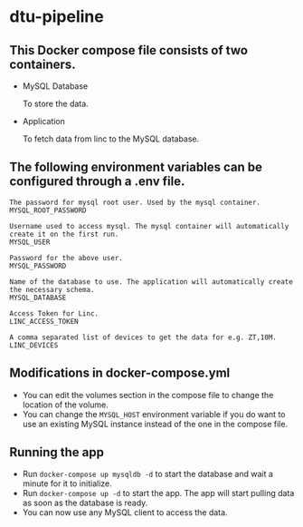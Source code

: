 # dtu-pipeline
## This Docker compose file consists of two containers.

- MySQL Database

    To store the data.

- Application 

    To fetch data from linc to the MySQL database.

## The following environment variables can be configured through a .env file.

    The password for mysql root user. Used by the mysql container.
    MYSQL_ROOT_PASSWORD

    Username used to access mysql. The mysql container will automatically create it on the first run.
    MYSQL_USER

    Password for the above user.
    MYSQL_PASSWORD
    
    Name of the database to use. The application will automatically create the necessary schema.
    MYSQL_DATABASE

    Access Token for Linc.
    LINC_ACCESS_TOKEN

    A comma separated list of devices to get the data for e.g. ZT,10M.
    LINC_DEVICES

## Modifications in docker-compose.yml

- You can edit the volumes section in the compose file to change the location of the volume.
- You can change the `MYSQL_HOST` environment variable if you do want to use an existing MySQL instance instead of the one in the compose file.

## Running the app

- Run `docker-compose up mysqldb -d` to start the database and wait a minute for it to initialize.
- Run `docker-compose up -d` to start the app. The app will start pulling data as soon as the database is ready.
- You can now use any MySQL client to access the data.
